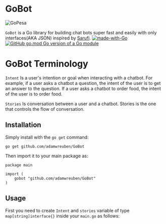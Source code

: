 GoBot
=======
![GoPesa](https://storage.googleapis.com/gopherizeme.appspot.com/gophers/11fa3afd6080dae6903dc359e42990d68657e17a.png)

``GoBot`` is a Go library for building chat bots super fast and easily with only interfaces(AKA JSON) inspired by [Sarufi](https://docs.sarufi.io/). 
[![made-with-Go](https://img.shields.io/badge/Made%20with-Go-1f425f.svg)](https://go.dev/)
[![GitHub go.mod Go version of a Go module](https://img.shields.io/github/go-mod/go-version/gomods/athens.svg)](https://github.com/adamwreuben/GoBot)

GoBot Terminology
====================

``Intent``  Is a user's intention or goal when interacting with a chatbot. For example, if a user asks a chatbot a question, the intent of the user is to get an answer to the question. If a user asks a chatbot to order food, the intent of the user is to order food.

``Stories`` Is conversation between a user and a chatbot. Stories is the one that controls the flow of conversation.



## Installation

Simply install with the `go get` command:
```
go get github.com/adamwreuben/GoBot
```
Then import it to your main package as:
```
package main

import (
	gobot "github.com/adamwreuben/GoBot"
)
```


## Usage
First you need to create ``Intent`` and ``stories`` variable of type ``map[string]interface{}`` inside your ``main.go`` as follows: